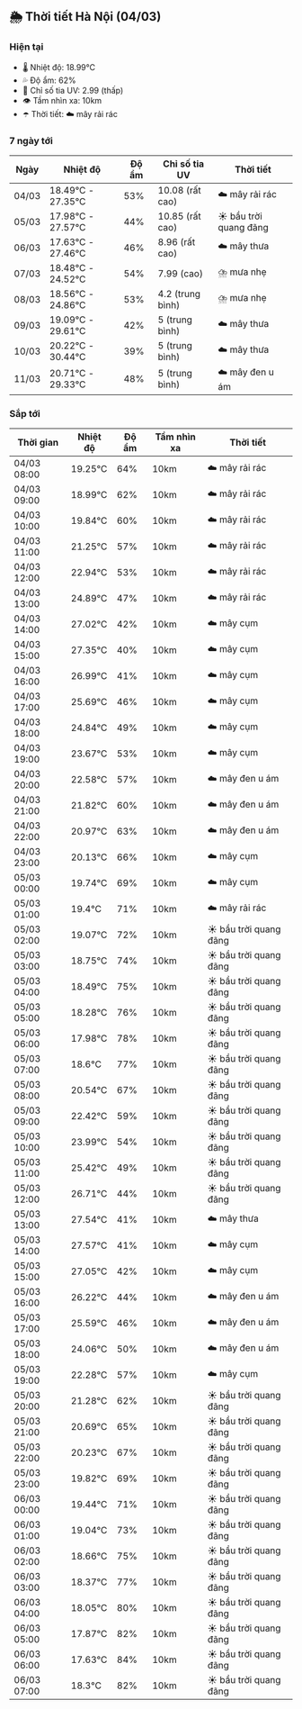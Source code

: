 ## 🌦️ Thời tiết Hà Nội (04/03)

### Hiện tại

- 🌡️ Nhiệt độ: 18.99℃
- 💦 Độ ẩm: 62%
- 🌟 Chỉ số tia UV: 2.99 (thấp)
- 👁️ Tầm nhìn xa: 10km
- ☂️ Thời tiết: ☁️ mây rải rác

### 7 ngày tới

| Ngày | Nhiệt độ | Độ ẩm | Chỉ số tia UV | Thời tiết |
| --- | --- | --- | --- | --- |
| 04/03 | 18.49℃ - 27.35℃ | 53% | 10.08 (rất cao) | ☁️ mây rải rác |
| 05/03 | 17.98℃ - 27.57℃ | 44% | 10.85 (rất cao) | ☀️ bầu trời quang đãng |
| 06/03 | 17.63℃ - 27.46℃ | 46% | 8.96 (rất cao) | ☁️ mây thưa |
| 07/03 | 18.48℃ - 24.52℃ | 54% | 7.99 (cao) | ⛈️ mưa nhẹ |
| 08/03 | 18.56℃ - 24.86℃ | 53% | 4.2 (trung bình) | ⛈️ mưa nhẹ |
| 09/03 | 19.09℃ - 29.61℃ | 42% | 5 (trung bình) | ☁️ mây thưa |
| 10/03 | 20.22℃ - 30.44℃ | 39% | 5 (trung bình) | ☁️ mây thưa |
| 11/03 | 20.71℃ - 29.33℃ | 48% | 5 (trung bình) | ☁️ mây đen u ám |

### Sắp tới

| Thời gian | Nhiệt độ | Độ ẩm | Tầm nhìn xa | Thời tiết |
| --- | --- | --- | --- | --- |
| 04/03 08:00 | 19.25℃ | 64% | 10km | ☁️ mây rải rác |
| 04/03 09:00 | 18.99℃ | 62% | 10km | ☁️ mây rải rác |
| 04/03 10:00 | 19.84℃ | 60% | 10km | ☁️ mây rải rác |
| 04/03 11:00 | 21.25℃ | 57% | 10km | ☁️ mây rải rác |
| 04/03 12:00 | 22.94℃ | 53% | 10km | ☁️ mây rải rác |
| 04/03 13:00 | 24.89℃ | 47% | 10km | ☁️ mây rải rác |
| 04/03 14:00 | 27.02℃ | 42% | 10km | ☁️ mây cụm |
| 04/03 15:00 | 27.35℃ | 40% | 10km | ☁️ mây cụm |
| 04/03 16:00 | 26.99℃ | 41% | 10km | ☁️ mây cụm |
| 04/03 17:00 | 25.69℃ | 46% | 10km | ☁️ mây cụm |
| 04/03 18:00 | 24.84℃ | 49% | 10km | ☁️ mây cụm |
| 04/03 19:00 | 23.67℃ | 53% | 10km | ☁️ mây cụm |
| 04/03 20:00 | 22.58℃ | 57% | 10km | ☁️ mây đen u ám |
| 04/03 21:00 | 21.82℃ | 60% | 10km | ☁️ mây đen u ám |
| 04/03 22:00 | 20.97℃ | 63% | 10km | ☁️ mây đen u ám |
| 04/03 23:00 | 20.13℃ | 66% | 10km | ☁️ mây cụm |
| 05/03 00:00 | 19.74℃ | 69% | 10km | ☁️ mây cụm |
| 05/03 01:00 | 19.4℃ | 71% | 10km | ☁️ mây rải rác |
| 05/03 02:00 | 19.07℃ | 72% | 10km | ☀️ bầu trời quang đãng |
| 05/03 03:00 | 18.75℃ | 74% | 10km | ☀️ bầu trời quang đãng |
| 05/03 04:00 | 18.49℃ | 75% | 10km | ☀️ bầu trời quang đãng |
| 05/03 05:00 | 18.28℃ | 76% | 10km | ☀️ bầu trời quang đãng |
| 05/03 06:00 | 17.98℃ | 78% | 10km | ☀️ bầu trời quang đãng |
| 05/03 07:00 | 18.6℃ | 77% | 10km | ☀️ bầu trời quang đãng |
| 05/03 08:00 | 20.54℃ | 67% | 10km | ☀️ bầu trời quang đãng |
| 05/03 09:00 | 22.42℃ | 59% | 10km | ☀️ bầu trời quang đãng |
| 05/03 10:00 | 23.99℃ | 54% | 10km | ☀️ bầu trời quang đãng |
| 05/03 11:00 | 25.42℃ | 49% | 10km | ☀️ bầu trời quang đãng |
| 05/03 12:00 | 26.71℃ | 44% | 10km | ☀️ bầu trời quang đãng |
| 05/03 13:00 | 27.54℃ | 41% | 10km | ☁️ mây thưa |
| 05/03 14:00 | 27.57℃ | 41% | 10km | ☁️ mây cụm |
| 05/03 15:00 | 27.05℃ | 42% | 10km | ☁️ mây cụm |
| 05/03 16:00 | 26.22℃ | 44% | 10km | ☁️ mây đen u ám |
| 05/03 17:00 | 25.59℃ | 46% | 10km | ☁️ mây đen u ám |
| 05/03 18:00 | 24.06℃ | 50% | 10km | ☁️ mây đen u ám |
| 05/03 19:00 | 22.28℃ | 57% | 10km | ☁️ mây cụm |
| 05/03 20:00 | 21.28℃ | 62% | 10km | ☀️ bầu trời quang đãng |
| 05/03 21:00 | 20.69℃ | 65% | 10km | ☀️ bầu trời quang đãng |
| 05/03 22:00 | 20.23℃ | 67% | 10km | ☀️ bầu trời quang đãng |
| 05/03 23:00 | 19.82℃ | 69% | 10km | ☀️ bầu trời quang đãng |
| 06/03 00:00 | 19.44℃ | 71% | 10km | ☀️ bầu trời quang đãng |
| 06/03 01:00 | 19.04℃ | 73% | 10km | ☀️ bầu trời quang đãng |
| 06/03 02:00 | 18.66℃ | 75% | 10km | ☀️ bầu trời quang đãng |
| 06/03 03:00 | 18.37℃ | 77% | 10km | ☀️ bầu trời quang đãng |
| 06/03 04:00 | 18.05℃ | 80% | 10km | ☀️ bầu trời quang đãng |
| 06/03 05:00 | 17.87℃ | 82% | 10km | ☀️ bầu trời quang đãng |
| 06/03 06:00 | 17.63℃ | 84% | 10km | ☀️ bầu trời quang đãng |
| 06/03 07:00 | 18.3℃ | 82% | 10km | ☀️ bầu trời quang đãng |
